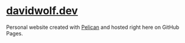 # [davidwolf.dev](https://davidwolf.dev)
Personal website created with [Pelican](https://getpelican.com) and hosted right here on GitHub Pages.
